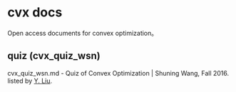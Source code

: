 # cvx docs
Open access documents for convex optimization。
## quiz (cvx_quiz_wsn)
cvx_quiz_wsn.md - Quiz of Convex Optimization | Shuning Wang, Fall 2016.
listed by [Y. Liu](https://github.com/liuyang12 "liuyang12").